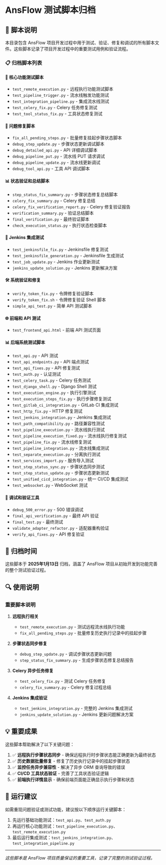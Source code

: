 # AnsFlow 测试脚本归档

## 📄 脚本说明

本目录包含 AnsFlow 项目开发过程中用于测试、验证、修复和调试的所有脚本文件。这些脚本记录了项目开发过程中的重要测试用例和验证流程。

### 📋 归档脚本列表

#### 🔧 核心功能测试脚本
- `test_remote_execution.py` - 远程执行功能测试脚本
- `test_pipeline_trigger.py` - 流水线触发功能测试
- `test_integration_pipeline.py` - 集成流水线测试
- `test_celery_fix.py` - Celery 任务修复测试
- `test_tool_status_fix.py` - 工具状态修复测试

#### 🐛 问题修复脚本
- `fix_all_pending_steps.py` - 批量修复挂起步骤状态脚本
- `debug_step_update.py` - 步骤状态更新调试脚本
- `debug_detailed_api.py` - API 详细调试脚本
- `debug_pipeline_put.py` - 流水线 PUT 请求调试
- `debug_pipeline_update.py` - 流水线更新调试
- `debug_tool_api.py` - 工具 API 调试脚本

#### 📊 状态验证和总结脚本
- `step_status_fix_summary.py` - 步骤状态修复总结脚本
- `celery_fix_summary.py` - Celery 修复总结
- `celery_fix_verification_report.py` - Celery 修复验证报告
- `verification_summary.py` - 验证总结脚本
- `final_verification.py` - 最终验证脚本
- `check_execution_status.py` - 执行状态检查脚本

#### 🔗 Jenkins 集成测试
- `test_jenkinsfile_fix.py` - Jenkinsfile 修复测试
- `test_jenkinsfile_generation.py` - Jenkinsfile 生成测试
- `test_job_update.py` - Jenkins 作业更新测试
- `jenkins_update_solution.py` - Jenkins 更新解决方案

#### 🛠️ 系统验证和修复
- `verify_token_fix.py` - 令牌修复验证脚本
- `verify_token_fix.sh` - 令牌修复验证 Shell 脚本
- `simple_api_test.py` - 简单 API 测试脚本

#### 🌐 前端和 API 测试
- `test_frontend_api.html` - 前端 API 测试页面

#### 📊 后端系统测试脚本
- `test_api.py` - API 测试
- `test_api_endpoints.py` - API 端点测试
- `test_api_fixes.py` - API 修复测试
- `test_auth.py` - 认证测试
- `test_celery_task.py` - Celery 任务测试
- `test_django_shell.py` - Django Shell 测试
- `test_execution_engine.py` - 执行引擎测试
- `test_execution_steps_fix.py` - 执行步骤修复测试
- `test_gitlab_ci_integration.py` - GitLab CI 集成测试
- `test_http_fix.py` - HTTP 修复测试
- `test_jenkins_integration.py` - Jenkins 集成测试
- `test_path_compatibility.py` - 路径兼容性测试
- `test_pipeline_execution.py` - 流水线执行测试
- `test_pipeline_execution_fixed.py` - 流水线执行修复测试
- `test_pipeline_fix.py` - 流水线修复测试
- `test_pipeline_integration.py` - 流水线集成测试
- `test_separate_execution.py` - 分离执行测试
- `test_services_import.py` - 服务导入测试
- `test_step_status_sync.py` - 步骤状态同步测试
- `test_step_status_update.py` - 步骤状态更新测试
- `test_unified_cicd_integration.py` - 统一 CI/CD 集成测试
- `test_websocket.py` - WebSocket 测试

#### 🔧 调试和验证工具
- `debug_500_error.py` - 500 错误调试
- `final_api_verification.py` - 最终 API 验证
- `final_test.py` - 最终测试
- `validate_adapter_refactor.py` - 适配器重构验证
- `verify_api_fixes.py` - API 修复验证

## 📅 归档时间

这些脚本于 **2025年1月13日** 归档，涵盖了 AnsFlow 项目从初始开发到功能完善的整个测试验证过程。

## 🔍 使用说明

### 重要脚本说明

1. **远程执行相关**
   - `test_remote_execution.py` - 测试远程流水线执行功能
   - `fix_all_pending_steps.py` - 批量修复历史执行记录中的挂起步骤

2. **步骤状态同步修复**
   - `debug_step_update.py` - 调试步骤状态更新问题
   - `step_status_fix_summary.py` - 生成步骤状态修复总结报告

3. **Celery 异步任务修复**
   - `test_celery_fix.py` - 测试 Celery 任务修复
   - `celery_fix_summary.py` - Celery 修复过程总结

4. **Jenkins 集成验证**
   - `test_jenkins_integration.py` - 完整的 Jenkins 集成测试
   - `jenkins_update_solution.py` - Jenkins 更新问题解决方案

## 💡 重要成果

这些脚本帮助解决了以下关键问题：

1. ✅ **远程执行步骤状态同步** - 确保远程执行时步骤状态能正确更新为最终状态
2. ✅ **历史数据批量修复** - 修复了历史执行记录中的挂起步骤状态
3. ✅ **监控任务异步兼容性** - 解决了异步 ORM 查询导致的错误
4. ✅ **CI/CD 工具状态验证** - 完善了工具状态验证逻辑
5. ✅ **前端执行详情显示** - 确保前端页面能正确显示执行步骤和状态

## 🚀 运行建议

如需重现问题验证或测试功能，建议按以下顺序运行关键脚本：

1. 先运行基础功能测试：`test_api.py`、`test_auth.py`
2. 再运行核心功能测试：`test_pipeline_execution.py`、`test_remote_execution.py`
3. 最后运行集成测试：`test_jenkins_integration.py`、`test_integration_pipeline.py`

---

*这些脚本是 AnsFlow 项目质量保证的重要工具，记录了完整的测试验证过程。*
